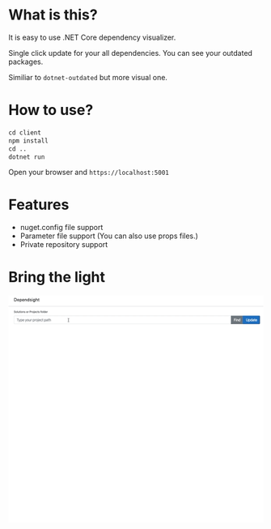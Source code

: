 # What is this?

It is easy to use .NET Core dependency visualizer.

Single click update for your all dependencies. You can see your outdated packages.

Similiar to `dotnet-outdated` but more visual one.

# How to use?

```shell
cd client
npm install
cd ..
dotnet run
```

Open your browser and `https://localhost:5001`

# Features

- nuget.config file support
- Parameter file support (You can also use props files.)
- Private repository support

# Bring the light

![Demo](docs/img/dependsight.gif)
